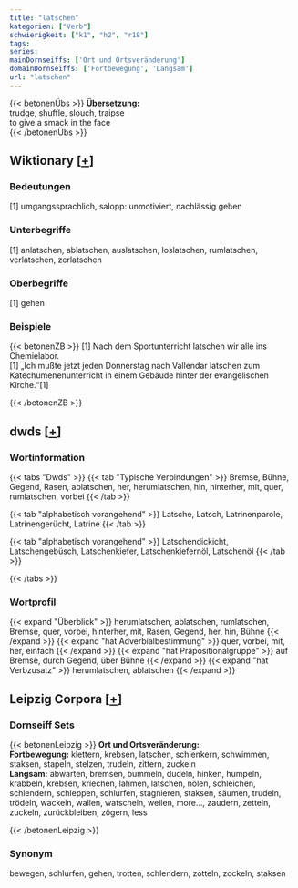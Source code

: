 ```yaml
---
title: "latschen"
kategorien: ["Verb"]
schwierigkeit: ["k1", "h2", "r18"]
tags:
series:
mainDornseiffs: ['Ort und Ortsveränderung']
domainDornseiffs: ['Fortbewegung', 'Langsam']
url: "latschen"
---
```


{{< betonenÜbs >}}
**Übersetzung:**  
trudge, shuffle, slouch, traipse  
to give a smack in the face  
{{< /betonenÜbs >}}

## Wiktionary [[+](https://de.wiktionary.org/wiki/latschen)]

### Bedeutungen
[1] umgangssprachlich, salopp: unmotiviert, nachlässig gehen  

### Unterbegriffe
[1] anlatschen, ablatschen, auslatschen, loslatschen, rumlatschen, verlatschen, zerlatschen  

### Oberbegriffe
[1] gehen  

### Beispiele
{{< betonenZB >}}
[1] Nach dem Sportunterricht latschen wir alle ins Chemielabor.  
[1] „Ich mußte jetzt jeden Donnerstag nach Vallendar latschen zum Katechumenenunterricht in einem Gebäude hinter der evangelischen Kirche.“[1]  

{{< /betonenZB >}}


## dwds [[+](https://www.dwds.de/wb/latschen)]

### Wortinformation
{{< tabs "Dwds" >}}
{{< tab "Typische Verbindungen" >}}
Bremse, Bühne, Gegend, Rasen, ablatschen, her, herumlatschen, hin, hinterher, mit, quer, rumlatschen, vorbei
{{< /tab >}}

{{< tab "alphabetisch vorangehend" >}}
Latsche, Latsch, Latrinenparole, Latrinengerücht, Latrine
{{< /tab >}}

{{< tab "alphabetisch vorangehend" >}}
Latschendickicht, Latschengebüsch, Latschenkiefer, Latschenkiefernöl, Latschenöl
{{< /tab >}}

{{< /tabs >}}

### Wortprofil
{{< expand "Überblick" >}} herumlatschen, ablatschen, rumlatschen, Bremse, quer, vorbei, hinterher, mit, Rasen, Gegend, her, hin, Bühne {{< /expand >}}
{{< expand "hat Adverbialbestimmung" >}} quer, vorbei, mit, her, einfach {{< /expand >}}
{{< expand "hat Präpositionalgruppe" >}} auf Bremse, durch Gegend, über Bühne {{< /expand >}}
{{< expand "hat Verbzusatz" >}} herumlatschen, ablatschen {{< /expand >}}

## Leipzig Corpora [[+](https://corpora.uni-leipzig.de/en/res?word=latschen&corpusId=deu_newscrawl-public_2018)]

### Dornseiff Sets
{{< betonenLeipzig >}}
**Ort und Ortsveränderung:**  
**Fortbewegung:** klettern, krebsen, latschen, schlenkern, schwimmen, staksen, stapeln, stelzen, trudeln, zittern, zuckeln  
**Langsam:** abwarten, bremsen, bummeln, dudeln, hinken, humpeln, krabbeln, krebsen, kriechen, lahmen, latschen, nölen, schleichen, schlendern, schleppen, schlurfen, stagnieren, staksen, säumen, trudeln, trödeln, wackeln, wallen, watscheln, weilen, more..., zaudern, zetteln, zuckeln, zurückbleiben, zögern, less  

{{< /betonenLeipzig >}}

### Synonym
bewegen, schlurfen, gehen, trotten, schlendern, zotteln, zockeln, staksen

